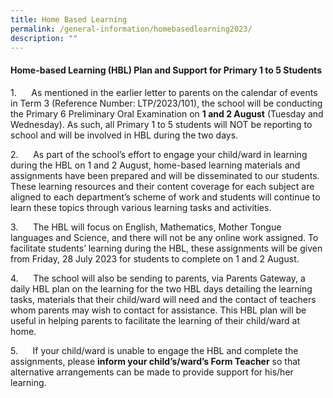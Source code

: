 ```yaml
---
title: Home Based Learning
permalink: /general-information/homebasedlearning2023/
description: ""
---
```

#### Home-based Learning (HBL) Plan and Support for Primary 1 to 5 Students 

1.      As mentioned in the earlier letter to parents on the calendar of events in Term 3 (Reference Number: LTP/2023/101), the school will be conducting the Primary 6 Preliminary Oral Examination on **1 and 2 August** (Tuesday and Wednesday). As such, all Primary 1 to 5 students will NOT be reporting to school and will be involved in HBL during the two days.

2.      As part of the school’s effort to engage your child/ward in learning during the HBL on 1 and 2 August, home-based learning materials and assignments have been prepared and will be disseminated to our students. These learning resources and their content coverage for each subject are aligned to each department’s scheme of work and students will continue to learn these topics through various learning tasks and activities.

3.      The HBL will focus on English, Mathematics, Mother Tongue languages and Science, and there will not be any online work assigned. To facilitate students’ learning during the HBL, these assignments will be given from Friday, 28 July 2023 for students to complete on 1 and 2 August.

4.      The school will also be sending to parents, via Parents Gateway, a daily HBL plan on the learning for the two HBL days detailing the learning tasks, materials that their child/ward will need and the contact of teachers whom parents may wish to contact for assistance. This HBL plan will be useful in helping parents to facilitate the learning of their child/ward at home.

5.      If your child/ward is unable to engage the HBL and complete the assignments, please **inform your child’s/ward’s Form Teacher** so that alternative arrangements can be made to provide support for his/her learning.